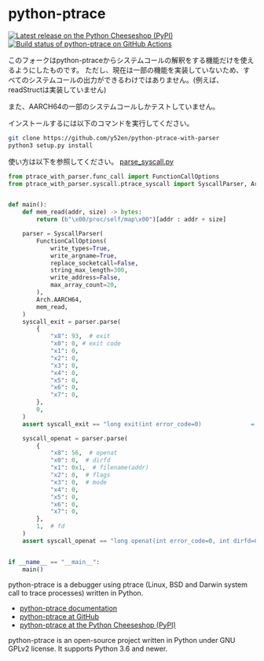 # python-ptrace

[![Latest release on the Python Cheeseshop (PyPI)](https://img.shields.io/pypi/v/python-ptrace.svg)](https://pypi.python.org/pypi/python-ptrace)
[![Build status of python-ptrace on GitHub Actions](https://github.com/vstinner/python-ptrace/actions/workflows/build.yml/badge.svg)](https://github.com/vstinner/python-ptrace/actions)

このフォークはpython-ptraceからシステムコールの解釈をする機能だけを使えるようにしたものです。
ただし、現在は一部の機能を実装していないため、すべてのシステムコールの出力ができるわけではありません。(例えば、readStructは実装していません)

また、AARCH64の一部のシステムコールしかテストしていません。

インストールするには以下のコマンドを実行してください。
```bash
git clone https://github.com/y52en/python-ptrace-with-parser
python3 setup.py install
```


使い方は以下を参照してください。
[parse_syscall.py](./examples/parse_syscall.py)
```python
from ptrace_with_parser.func_call import FunctionCallOptions
from ptrace_with_parser.syscall.ptrace_syscall import SyscallParser, Arch


def main():
    def mem_read(addr, size) -> bytes:
        return (b"\x00/proc/self/map\x00")[addr : addr + size]

    parser = SyscallParser(
        FunctionCallOptions(
            write_types=True,
            write_argname=True,
            replace_socketcall=False,
            string_max_length=300,
            write_address=False,
            max_array_count=20,
        ),
        Arch.AARCH64,
        mem_read,
    )
    syscall_exit = parser.parse(
        {
            "x8": 93,  # exit
            "x0": 0, # exit code
            "x1": 0,
            "x2": 0,
            "x3": 0,
            "x4": 0,
            "x5": 0,
            "x6": 0,
            "x7": 0,
        },
        0,
    )
    assert syscall_exit == "long exit(int error_code=0)              = 0"

    syscall_openat = parser.parse(
        {
            "x8": 56,  # openat
            "x0": 0,  # dirfd
            "x1": 0x1,  # filename(addr)
            "x2": 0,  # flags
            "x3": 0,  # mode
            "x4": 0,
            "x5": 0,
            "x6": 0,
            "x7": 0,
        },
        1,  # fd
    )
    assert syscall_openat == "long openat(int error_code=0, int dirfd=0, const char * filename=bytearray(b'/proc/self/map'), int flags=O_RDONLY, umode_t mode=) = 1"


if __name__ == "__main__":
    main()
```

python-ptrace is a debugger using ptrace (Linux, BSD and Darwin system call to trace processes) written in Python.

- [python-ptrace documentation](http://python-ptrace.readthedocs.io/)
- [python-ptrace at GitHub](https://github.com/vstinner/python-ptrace)
- [python-ptrace at the Python Cheeseshop (PyPI)](https://pypi.python.org/pypi/python-ptrace)

python-ptrace is an open-source project written in Python under GNU GPLv2 license. It supports Python 3.6 and newer.
